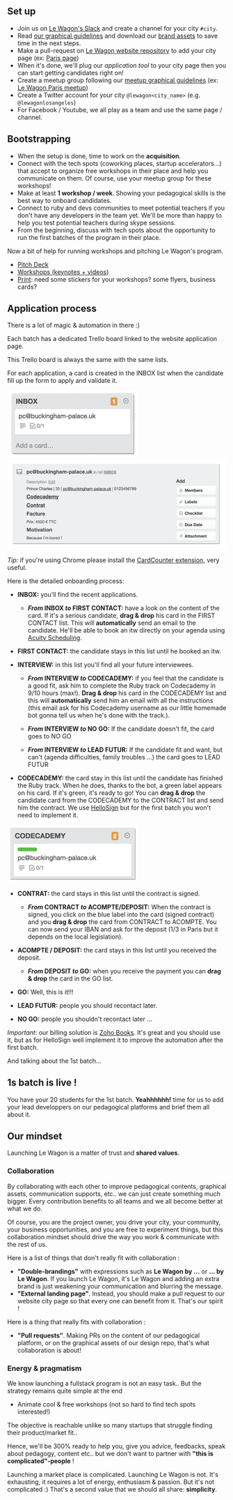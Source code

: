 ## Set up

- Join us on [Le Wagon's Slack](https://teamwagon.slack.com) and create a channel for your city `#city`.
- Read [our graphical guidelines](https://github.com/lewagon/design/tree/master/guidelines) and download our [brand assets](https://github.com/lewagon/design/tree/master/guidelines/brand) to save time in the next steps.
- Make a pull-request on [Le Wagon website repository](https://github.com/lewagon/www-sinatra) to add your city page (ex: [Paris page](http://www.lewagon.org/paris))
- When it's done, we'll plug our *application tool* to your city page then you can start getting candidates right on!
- Create a meetup group following our [meetup graphical guidelines](https://github.com/lewagon/design/tree/master/guidelines/meetup) (ex: [Le Wagon Paris meetup](http://www.meetup.com/fr/Le-Wagon-Paris-Coding-Station/))
- Create a Twitter account for your city `@lewagon<city_name>` (e.g. `@lewagonlosangeles`)
- For Facebook / Youtube, we all play as a team and use the same page / channel.

## Bootstrapping

- When the setup is done, time to work on the **acquisition**.
- Connect with the tech spots (coworking places, startup accelerators...) that accept to organize free workshops in their place and help you communicate on them. Of course, use your meetup group for these workshops!
- Make at least **1 workshop / week**. Showing your pedagogical skills is the best way to onboard candidates.
- Connect to ruby and devs communities to meet potential teachers if you don't have any developers in the team yet. We'll be more than happy to help you test potential teachers during skype sessions.
- From the beginning, discuss with tech spots about the opportunity to run the first batches of the program in their place.

Now a bit of help for running workshops and pitching Le Wagon's program.

- [Pitch Deck](https://github.com/lewagon/launch-kit/tree/master/pitch)
- [Workshops (keynotes + videos)](https://github.com/lewagon/launch-kit/tree/master/workshops)
- [Print](https://github.com/lewagon/design/tree/master/guidelines/print): need some stickers for your workshops? some flyers, business cards?

## Application process

There is a lot of magic & automation in there :)

Each batch has a dedicated Trello board linked to the website application page.

This Trello board is always the same with the same lists.

For each application, a card is created in the INBOX list when the candidate fill up the form to apply and validate it.

![inbox list](images/inbox.png)
![card](images/card.png)

_Tip:_ if you're using Chrome please install the [CardCounter extension](https://chrome.google.com/webstore/detail/cardcounter-for-trello/miejdnaildjcmahbhmfngfdoficmkdhi?hl=en), very useful.

Here is the detailed onboarding process:

- **INBOX:** you'll find the recent applications.

  - **_From_ INBOX _to_ FIRST CONTACT:** have a look on the content of the card. If it's a serious candidate, **drag & drop** his card in the FIRST CONTACT list. This will **automatically** send an email to the candidate. He'll be able to book an itw directly on your agenda using [Acuity Scheduling](https://acuityscheduling.com/).

- **FIRST CONTACT:** the candidate stays in this list until he booked an itw.

- **INTERVIEW:** in this list you'll find all your future interviewees.

  - **_From_ INTERVIEW _to_ CODECADEMY:** if you feel that the candidate is a good fit, ask him to complete the Ruby track on Codecademy in 9/10 hours (max!). **Drag & drop** his card in the CODECADEMY list and this will **automatically** send him an email with all the instructions (this email ask for his Codecademy username as our little homemade bot gonna tell us when he's done with the track.).

  - **_From_ INTERVIEW _to_ NO GO:** If the candidate doesn't fit, the card goes to NO GO

  - **_From_ INTERVIEW _to_ LEAD FUTUR:** If the candidate fit and want, but can't (agenda difficulties, family troubles ...) the card goes to LEAD FUTUR

- **CODECADEMY:** the card stay in this list until the candidate has finished the Ruby track. When he does, thanks to the bot, a green label appears on his card. If it's green, it's ready to go! You can **drag & drop** the candidate card from the CODECADEMY to the CONTRACT list and send him the contract. We use [HelloSign](https://www.hellosign.com/) but for the first batch you won't need to implement it.

![codecademy list](images/codecademy.png)

- **CONTRAT:** the card stays in this list until the contract is signed.

  - **_From_ CONTRACT _to_ ACOMPTE/DEPOSIT:** When the contract is signed, you click on the blue label into the card (signed contract) and you **drag & drop** the card from CONTRACT to ACOMPTE. You can now send your IBAN and ask for the deposit (1/3 in Paris but it depends on the local legislation).

- **ACOMPTE / DEPOSIT:** the card stays in this list until you received the deposit.

  - **_From_ DEPOSIT _to_ GO:** when you receive the payment you can **drag & drop** the card in the GO list.

- **GO:** Well, this is it!!!

- **LEAD FUTUR:** people you should recontact later.

- **NO GO:** people you shouldn't recontact later ...

_Important_: our billing solution is [Zoho Books](https://books.zoho.com). It's great and you should use it, but as for HelloSign well implement it to improve the automation after the first batch.

And talking about the 1st batch...


## 1s batch is live !

You have your 20 students for the 1st batch. **Yeahhhhhh!** time for us to add your lead developpers on our pedagogical platforms and brief them all about it.

## Our mindset

Launching Le Wagon is a matter of trust and **shared values**.


### Collaboration

By collaborating with each other to improve pedagogical contents, graphical assets, communication supports, etc.. we can just create something much bigger. Every contribution benefits to all teams and we all become better at what we do.

Of course, you are the project owner, you drive your city, your community, your business opportunities, and you are free to experiment things, but this collaboration mindset should drive the way you work & communicate with the rest of us.

Here is a list of things that don't really fit with collaboration :

- **"Double-brandings"** with expressions such as **Le Wagon by ...** or **... by Le Wagon**. If you launch Le Wagon, it's Le Wagon and adding an extra brand is just weakening your communication and blurring the message.
- **"External landing page"**. Instead, you should make a pull request to our website city page so that every one can benefit from it. That's our spirit !

Here is a thing that really fits with collaboration :

- **"Pull requests"**. Making PRs on the content of our pedagogical platform, or on the graphical assets of our design repo, that's what collaboration is about!

### Energy & pragmatism

We know launching a fullstack program is not an easy task.. But the strategy remains quite simple at the end

- Animate cool & free workshops (not so hard to find tech spots interested!)

The objective is reachable unlike so many startups that struggle finding their product/market fit..

Hence, we'll be 300% ready to help you, give you advice, feedbacks, speak about pedagogy, content etc.. but we don't want to partner with **"this is complicated"-people** !

Launching a market place is complicated. Launching Le Wagon is not. It's exhausting, it requires a lot of energy, enthusiasm & passion. But it's not complicated :) That's a second value that we should all share: **simplicity**.





